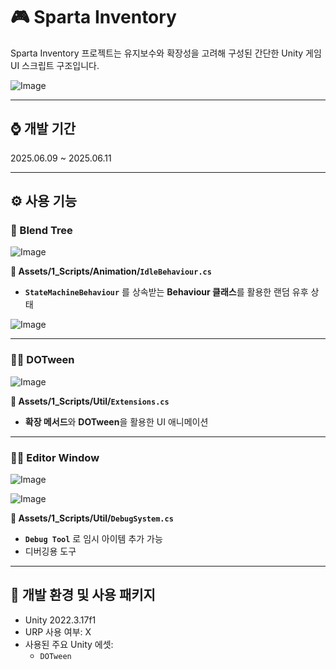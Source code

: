 # 🎮 Sparta Inventory

Sparta Inventory 프로젝트는 유지보수와 확장성을 고려해 구성된 간단한 Unity 게임 UI 스크립트 구조입니다.

![Image](https://github.com/user-attachments/assets/03bb63bf-d55b-4cf4-8fe3-530d5d7e11c1)

---

## ⌚ 개발 기간
2025.06.09 ~ 2025.06.11

---

## ⚙️ 사용 기능

### 🏃 Blend Tree

![Image](https://github.com/user-attachments/assets/d360fb04-b8bb-46af-a06a-fc6cc4f6b930)

**📁 Assets/1_Scripts/Animation/`IdleBehaviour.cs`**

- **`StateMachineBehaviour`** 를 상속받는 **Behaviour 클래스**를 활용한 랜덤 유후 상태

![Image](https://github.com/user-attachments/assets/64945df9-d7de-4c39-9591-a6eb3dbbaacc)

---

### 🤸‍♀️ DOTween

![Image](https://github.com/user-attachments/assets/db3da8a0-57d1-41c6-9681-21e76ad785e9)

**📁 Assets/1_Scripts/Util/`Extensions.cs`**

- **확장 메서드**와 **DOTween**을 활용한 UI 애니메이션

---

### 🤸‍♀️ Editor Window

![Image](https://github.com/user-attachments/assets/d55ce0eb-af27-4495-9e30-95f6543878e8)

![Image](https://github.com/user-attachments/assets/d93f0442-d91a-4300-a975-2fb5ce0214ba)

**📁 Assets/1_Scripts/Util/`DebugSystem.cs`**

- **`Debug Tool`** 로 임시 아이템 추가 가능
- 디버깅용 도구

---

## 🔧 개발 환경 및 사용 패키지
- Unity 2022.3.17f1
- URP 사용 여부: X
- 사용된 주요 Unity 에셋:
  - `DOTween`

